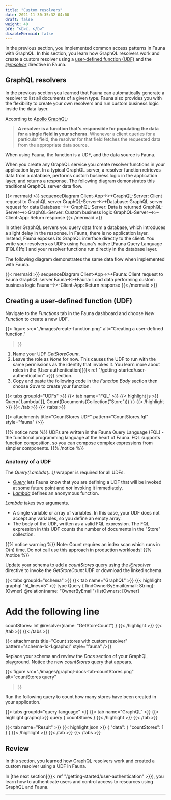 ```yaml
---
title: "Custom resolvers"
date: 2021-11-30:35:32-04:00
draft: false
weight: 40
pre: "<b>c. </b>"
disableMermaid: false
---
```


In the previous section, you implemented common access patterns in Fauna with GraphQL. In this section, you learn how GraphQL resolvers work and create a custom resolver using a [user-defined function (UDF)][udf] and the [*@resolver*][resolver] directive in Fauna.

## GraphQL resolvers

In the previous section you learned that Fauna can automatically generate a resolver to list all documents of a given type. Fauna also provides you with the flexibility to create your own resolvers and run custom business logic inside the data layer.

According to [Apollo GraphQL][resolver-definition]:

> **A resolver is a function that's responsible for populating the data for a single field in your schema.** Whenever a client queries for a particular field, the resolver for that field fetches the requested data from the appropriate data source.

When using Fauna, the function is a UDF, and the data source is Fauna.


When you create any GraphQL service you create resolver functions in your application layer. In a typical GraphQL server, a resolver function retrieves data from a database, performs custom business logic in the application layer, and returns a response. The following diagram demonstrates this traditional GraphQL server data flow.

{{< mermaid >}}
sequenceDiagram
    Client-App->>+GraphQL-Server: Client request to GraphQL server
    GraphQL-Server->>+Database: GraphQL server request for data
    Database-->>-GraphQL-Server: Data is returned
    GraphQL-Server-->>GraphQL-Server: Custom business logic
    GraphQL-Server-->>-Client-App: Return response 
{{< /mermaid >}}

In other GraphQL servers you query data from a database, which introduces a slight delay in the response. In Fauna, there is no application layer. Instead, Fauna exposes its GraphQL interface directly to the client. You write your resolvers as UDFs using Fauna's native [Fauna Query Language (FQL)][fql] and your resolver functions run directly in the database layer.

The following diagram demonstrates the same data flow when implemented with Fauna.

{{< mermaid >}}
sequenceDiagram
    Client-App->>+Fauna: Client request to Fauna GraphQL server
    Fauna->>+Fauna: Load data performing custom business logic
    Fauna-->>-Client-App: Return response
{{< /mermaid >}}

## Creating a user-defined function (UDF)

Navigate to the *Functions* tab in the Fauna dashboard and choose *New Function* to create a new UDF. 

{{< figure
  src="./images/create-function.png" 
  alt="Creating a user-defined function."
>}}

1. Name your UDF *GetStoreCount*.
1. Leave the role as *None* for now. This causes the UDF to run with the same permissions as the identity that invokes it. You learn more about roles in the [User authentication]({{< ref "/getting-started/user-authentication" >}}) section. 
1. Copy and paste the following code in the *Function Body* section then choose *Save* to create your function.

{{< tabs groupId="UDFs" >}}
{{< tab name="FQL" >}}
{{< highlight js >}}
Query(
  Lambda(
    [],
    Count(Documents(Collection("Store")))
  )
)
{{< /highlight >}}
{{< /tab >}}
{{< /tabs >}}

{{< attachments
      title="CountStores UDF"
      pattern="CountStores.fql"
      style="fauna"
/>}}

{{% notice note %}}
UDFs are written in the Fauna Query Language (FQL) - the functional programming language at the heart of Fauna. FQL supports function composition, so you can compose complex expressions from simpler components.
{{% /notice %}}

### Anatomy of a UDF

The *Query(Lambda(...))* wrapper is required for all UDFs.

* [*Query*][fql-query] lets Fauna know that you are defining a UDF that will be invoked at some future point and *not* invoking it immediately.
* [*Lambda*][fql-lambda] defines an anonymous function. 

*Lambda* takes two arguments.
* A single variable or array of variables. In this case, your UDF does not accept any variables, so you define an empty array.
* The body of the UDF, written as a valid FQL expression. The FQL expression in this UDF counts the number of documents in the "Store" collection. 

{{% notice warning %}}
Note: Count requires an index scan which runs in O(n) time. Do not call use this approach in production workloads!
{{% /notice %}}

Update your schema to add a *countStores* query using the *@resolver* directive to invoke the *GetStoreCount* UDF or download the linked schema.

{{< tabs groupId="schema" >}}
{{< tab name="GraphQL" >}}
{{< highlight graphql "hl_lines=5" >}}
type Query {
  findOwnerByEmail(email: String): [Owner] @relation(name: "OwnerByEmail")
  listOwners: [Owner]
  # Add the following line
  countStores: Int @resolver(name: "GetStoreCount")
}
{{< /highlight >}}
{{< /tab >}}
{{< /tabs >}}

{{< attachments
      title="Count stores with custom resolver"
      pattern="schema-1c-1.graphql"
      style="fauna"
/>}}

Replace your schema and review the *Docs* section of your GraphQL playground. Notice the new *countStores* query that appears.

{{< figure
  src="./images/graphql-docs-tab-countStores.png" 
  alt="countStores query"
>}}

Run the following query to count how many stores have been created in your application.

{{< tabs groupId="query-language" >}}
{{< tab name="GraphQL" >}}
{{< highlight graphql  >}}
query {
  countStores
}
{{< /highlight >}}
{{< /tab >}}

{{< tab name="Result" >}}
{{< highlight json >}}
{
  "data": {
    "countStores": 1
  }
}
{{< /highlight >}}
{{< /tab >}}
{{< /tabs >}}

## Review

In this section, you learned how GraphQL resolvers work and created a custom resolver using a UDF in Fauna.

In [the next section]({{< ref "/getting-started/user-authentication" >}}), you learn how to authenticate users and control access to resources using GraphQL and Fauna.

---
[fql-count]: https://fauna.link/fql-count
[fql-lambda]: https://fauna.link/fql-lambda
[fql-query]: https://fauna.link/fql-query
[resolver]: https://docs.fauna.com/fauna/current/api/graphql/directives/d_resolver
[resolver-definition]: https://www.apollographql.com/docs/tutorial/resolvers/
[udf]: https://docs.fauna.com/fauna/current/api/graphql/functions
